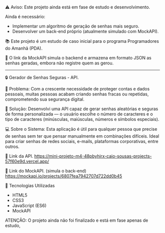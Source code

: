 ⚠️ Aviso: Este projeto ainda está em fase de estudo e desenvolvimento.

Ainda é necessário:

  * Implementar um algoritmo de geração de senhas mais seguro.
  * Desenvolver um back-end próprio (atualmente simulado com MockAPI).

📚 Este projeto é um estudo de caso inicial para o programa Programadores do Amanhã (PDA).

🔗 O link da MockAPI simula o backend e armazena em formato JSON as senhas geradas, embora não registre quem as gerou.

------------------------------------------------------------------------------------------------------------------------------------------------------------------------------------------------------------
 
 🔒 Gerador de Senhas Seguras - API.
 
 🚩 Problema:
Com a crescente necessidade de proteger contas e dados pessoais, muitas pessoas acabam criando senhas fracas ou repetidas, comprometendo sua segurança digital.

 🚀 Solução:
Desenvolvi uma API capaz de gerar senhas aleatórias e seguras de forma personalizada — o usuário escolhe o número de caracteres e o tipo de caracteres (minúsculas, maiúsculas, números e símbolos especiais).

💻 Sobre o Sistema:
Esta aplicação é útil para qualquer pessoa que precise de senhas sem ter que pensar manualmente em combinações difíceis. 
Ideal para criar senhas de redes sociais, e-mails, plataformas corporativas, entre outros.

🔗 Link da API. 
https://mini-projeto-m4-48pbyhirx-caio-sousas-projects-57f60e9d.vercel.app/

🔗 Link do MockAPI. (simula o back-end)
https://mockapi.io/projects/6807fea7942707d722dd0b45

📜 Tecnologias Utilizadas
- HTML5
- CSS3
- JavaScript (ES6)
- MockAPI

ATENÇÃO: O projeto ainda não foi finalizado e está em fase apenas de estudo, 
